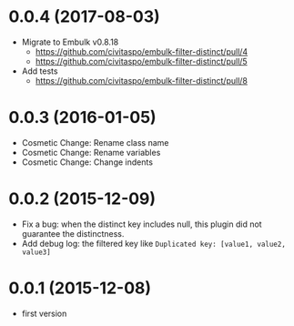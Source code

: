 0.0.4 (2017-08-03)
==================

- Migrate to Embulk v0.8.18
  - https://github.com/civitaspo/embulk-filter-distinct/pull/4
  - https://github.com/civitaspo/embulk-filter-distinct/pull/5
- Add tests
  - https://github.com/civitaspo/embulk-filter-distinct/pull/8

0.0.3 (2016-01-05)
==================

- Cosmetic Change: Rename class name
- Cosmetic Change: Rename variables
- Cosmetic Change: Change indents

0.0.2 (2015-12-09)
==================

- Fix a bug: when the distinct key includes null, this plugin did not guarantee the distinctness.
- Add debug log: the filtered key like `Duplicated key: [value1, value2, value3]`

0.0.1 (2015-12-08)
==================

- first version
